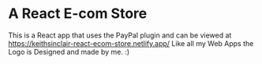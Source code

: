 # A React E-com Store
This is a React app that uses the PayPal plugin and can be viewed at https://keithsinclair-react-ecom-store.netlify.app/
Like all my Web Apps the Logo is Designed and made by me. :)
